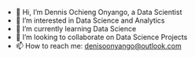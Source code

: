 - 👋 Hi, I’m Dennis Ochieng Onyango, a Data Scientist
- 👀 I’m interested in Data Science and Analytics
- 🌱 I’m currently learning Data Science
- 💞️ I’m looking to collaborate on Data Science Projects
- 📫 How to reach me: denisoonyango@outlook.com

<!---
denisoon/denisoon is a ✨ special ✨ repository because its `README.md` (this file) appears on your GitHub profile.
You can click the Preview link to take a look at your changes.
--->
